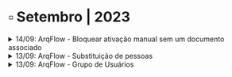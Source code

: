 # ▫ Setembro | 2023



<details>

<summary>14/09: ArqFlow - Bloquear ativação manual sem um documento associado</summary>

A tela [Dados Gerais](../workflow/desenho-do-fluxo/aba-dados-gerais.md) no menu Desenho de um Fluxo foi alterada para incluir o parâmetro “Bloquear a ativação manual deste fluxo sem um documento associado.”

<img src="../.gitbook/assets/dadosgerais_alt01.png" alt="" data-size="original">

Este parâmetro será exibido para seleção somente em desenhos com tipo de ativação manual.

Desenhos de fluxo com este parâmetro selecionado não poderão ser ativados manualmente sem que haja um documento selecionado, ou seja, para estes desenhos um fluxo poderá ser ativado somente via pesquisa simples, avançada, explorar ou aba Workflow na tela de Documentos.

Para ver detalhes dessa funcionalidade acesse [Workflow > Desenho do Fluxo > Aba Dados Gerais. ](../workflow/desenho-do-fluxo/aba-dados-gerais.md)

</details>

<details>

<summary>13/09: ArqFlow - Substituição de pessoas</summary>

Na tela de substituição de pessoas, quando o usuário escolher a opção "Substituição Definitiva - Transferir todas as atividades em execução", a aplicação irá verificar todos os fluxos em execução do cliente e enviar todas as tarefas do usuário substituído para o usuário substituto.&#x20;

Anteriormente, a aplicação substituía o usuário somente nas tarefas em execução do usuário substituído. Com esta alteração, a aplicação irá verificar todos os fluxos que estejam em execução e que já foram executadas por este usuário substituído e, incluir o usuário substituto em todas as tarefas em questão.&#x20;

Desta forma, quando voltar uma tarefa, esta não irá retornar para o usuário responsável que executou, mas sim para o usuário substituído.

Para ver detalhes dessa funcionalidade acesse [Workflow > Substituição de Pessoas.](../workflow/substituicao-de-pessoas.md#substituicao-definitiva)

</details>

<details>

<summary>13/09: ArqFlow - Grupo de Usuários</summary>

A tela de Grupo de Usuários foi alterada para possibilitar inativar/ativar usuários em um grupo.&#x20;

Foi incluído um ícone para a funcionalidade e, não será mais necessário excluir um usuário do grupo para que ele não receba tarefas para execução.

Quando for selecionado um usuário do grupo, o ícone será habilitado para que este seja inativado ou ativado, conforme a necessidade.&#x20;

Usuários inativados em um grupo não irão receber novas tarefas que estejam configuradas para o Grupo em questão.

Para ver detalhes dessa funcionalidade acesse [Workflow > Grupo de Usuários.](../workflow/grupo-de-usuarios.md#inativar-usuarios)

</details>
